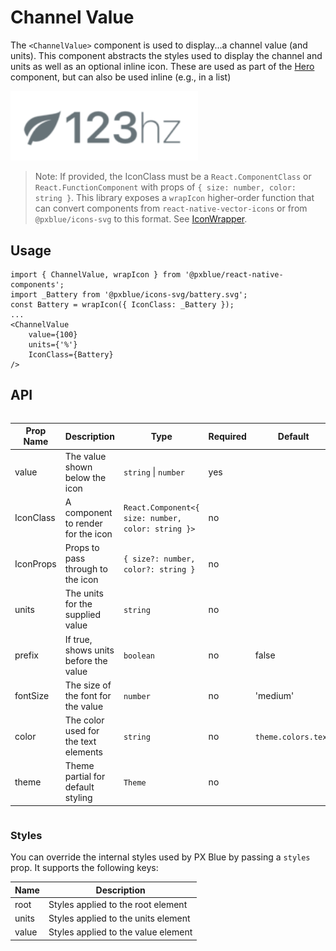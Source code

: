 # Channel Value

The `<ChannelValue>` component is used to display...a channel value (and units). This component abstracts the styles used to display the channel and units as well as an optional inline icon. These are used as part of the [Hero](./Hero.md) component, but can also be used inline (e.g., in a list)

<img width="300" alt="Channel Value component" src="./images/channelValue.png">

> Note: If provided, the IconClass must be a `React.ComponentClass` or `React.FunctionComponent` with props of `{ size: number, color: string }`. This library exposes a `wrapIcon` higher-order function that can convert components from `react-native-vector-icons` or from `@pxblue/icons-svg` to this format. See [IconWrapper](./IconWrapper.md).

## Usage

```tsx
import { ChannelValue, wrapIcon } from '@pxblue/react-native-components';
import _Battery from '@pxblue/icons-svg/battery.svg';
const Battery = wrapIcon({ IconClass: _Battery });
...
<ChannelValue
    value={100}
    units={'%'}
    IconClass={Battery}
/>
```

## API

<div style="overflow: auto">

| Prop Name | Description                           | Type                                               | Required | Default             |
| --------- | ------------------------------------- | -------------------------------------------------- | -------- | ------------------- |
| value     | The value shown below the icon        | `string` \| `number`                               | yes      |                     |
| IconClass | A component to render for the icon    | `React.Component<{ size: number, color: string }>` | no       |                     |
| IconProps | Props to pass through to the icon     | `{ size?: number, color?: string }`                | no       |                     |
| units     | The units for the supplied value      | `string`                                           | no       |                     |
| prefix    | If true, shows units before the value | `boolean`                                          | no       | false               |
| fontSize  | The size of the font for the value    | `number`                                           | no       | 'medium'            |
| color     | The color used for the text elements  | `string`                                           | no       | `theme.colors.text` |
| theme     | Theme partial for default styling     | `Theme`                                            | no       |                     |

</div>

### Styles

You can override the internal styles used by PX Blue by passing a `styles` prop. It supports the following keys:

| Name  | Description                         |
| ----- | ----------------------------------- |
| root  | Styles applied to the root element  |
| units | Styles applied to the units element |
| value | Styles applied to the value element |
